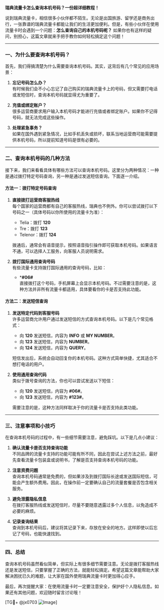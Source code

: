 **瑞典流量卡怎么查询本机号码？一份超详细教程！**

说到瑞典流量卡，相信很多小伙伴都不陌生。无论是出国旅游、留学还是商务出行，一张靠谱的瑞典流量卡都能让我们的生活更加便利。但是，有些小伙伴在使用流量卡时会遇到一个问题：**怎么查询自己的本机号码呢？** 如果你也有这样的疑问，别担心，这篇文章就来手把手教你如何轻松搞定这个问题！

---

### 一、为什么要查询本机号码？

首先，我们得搞清楚为什么需要查询本机号码。其实，这背后有几个常见的应用场景：

1. **忘记号码怎么办？**  
   有时候我们会不小心忘记了自己购买的瑞典流量卡上的号码，但又需要打电话或发短信时，查询本机号码就显得尤为重要了。

2. **充值或绑定账户？**  
   很多运营商要求用户输入本机号码才能进行充值或者绑定账户。如果你不记得号码，就无法完成这些操作。

3. **处理紧急事务？**  
   如果在国外遇到紧急情况，比如手机丢失或损坏，联系当地运营商可能需要提供本机号码，所以提前知道号码是很有必要的。

---

### 二、查询本机号码的几种方法

接下来，我们来看看具体有哪些方法可以查询本机号码。这里分为两种情况：一种是通过拨打特定号码查询，另一种是通过发送短信查询。下面逐一介绍。

#### 方法一：拨打特定号码查询

1. **直接拨打运营商客服热线**  
   每个国家的运营商都有自己的客服热线，瑞典也不例外。你可以尝试拨打以下号码之一（具体号码以你所使用的流量卡为准）：
   - Telia：拨打 **120**
   - Tre：拨打 **123**
   - Telenor：拨打 **124**

   拨通后，通常会有语音提示，按照语音指引操作即可获取本机号码。如果语言不通，可以选择人工服务，向客服人员说明需求。

2. **拨打国际通用查询号码**  
   有些流量卡支持拨打国际通用的查询号码，比如：
   - ***#06#**  
     直接拨打这个号码，手机屏幕上会显示本机号码。不过需要注意的是，这种方法并非所有流量卡都适用，具体要看你的卡是否支持此功能。

#### 方法二：发送短信查询

1. **发送特定代码到客服号码**  
   许多运营商允许用户通过发送短信的方式查询本机号码。以下是几个常见格式：
   - 向 **120** 发送短信，内容为 **INFO** 或 **MY NUMBER**。
   - 向 **123** 发送短信，内容为 **NUMBER**。
   - 向 **124** 发送短信，内容为 **QUERY**。

   短信发出后，系统会自动回复你的本机号码。这种方式简单快捷，尤其适合不想打电话的用户。

2. **使用通用查询代码**  
   类似于拨号查询的方法，你也可以尝试发送以下短信：
   - 向 **120** 发送短信，内容为 **#06#**。
   - 向 **123** 发送短信，内容为 **#123#**。

   需要注意的是，这种方法同样取决于你的流量卡是否支持此类功能。

---

### 三、注意事项和小技巧

在查询本机号码的过程中，有一些细节需要注意，避免踩坑。以下是几点小建议：

1. **确认流量卡是否支持查询功能**  
   不同品牌的流量卡支持的功能可能有所不同，因此在尝试上述方法之前，最好先查看流量卡包装盒或说明书，了解是否支持查询本机号码的功能。

2. **注意资费问题**  
   查询本机号码通常是免费的，但如果涉及到拨打国际长途或发送国际短信，可能会产生额外费用。因此，在操作前一定要确认自己的流量套餐是否包含相关服务。

3. **避免泄露隐私信息**  
   在拨打客服热线或发送短信时，尽量不要随意透露过多个人信息，以免造成不必要的麻烦。

4. **记录查询结果**  
   查询到本机号码后，建议将其记录下来，存放在安全的地方。这样即使以后忘记了号码，也能快速找到。

---

### 四、总结

查询本机号码虽然看似简单，但实际上有很多细节需要注意。无论是拨打客服热线还是发送短信，只要掌握了正确的方法，就能轻松搞定。希望这篇文章能帮助大家解决困扰已久的难题，让大家在国外使用瑞典流量卡时更加得心应手。

最后，再次提醒大家：在使用流量卡时一定要注意安全，保护好个人隐私信息。如果还有其他问题，欢迎随时留言讨论哦！

[TG💪+ @jx0703 ![Image](https://github.com/user-attachments/assets/dbca1d08-cadb-493c-b0ec-ad6f7a83f270)]